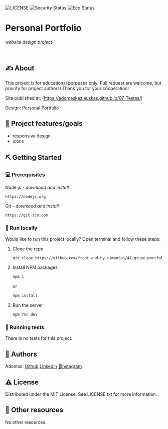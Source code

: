 ![LICENSE](https://img.shields.io/badge/license-MIT-blue.svg?style=flat-square)
![Security Status](https://img.shields.io/security-headers?label=Security&url=https%3A%2F%2Fgithub.com&style=flat-square)
![Eco Status](https://img.shields.io/badge/ECO-Friendly-green.svg)


# Personal Portfolio

_website design project_

<br>

## ✍️ About

This project is for educational porpuses only. Pull request are welcome, but priority for project authors! Thank you for your cooperation!

Site published at: (https://adomaskazlauskas.github.io/07-Testas/)

Design: [Personal Portfolio](https://www.figma.com/file/uy1jUWN0N09HSApvSTfb3q/FE-Start-Task?node-id=0%3A1)

## 🎯 Project features/goals

-   responsive design
-   icons

## ⛏️ Getting Started

### 💻 Prerequisites

Node.js - _download and install_

```
https://nodejs.org
```

Git - _download and install_

```
https://git-scm.com
```

### 🏃 Run locally

Would like to run this project locally? Open terminal and follow these steps:

1. Clone the repo
    ```sh
    git clone https://github.com/front-end-by-rimantas/41-grupe-portfolio-personal
    ```
2. Install NPM packages
    ```sh
    npm i
    ```
    or
    ```sh
    npm install
    ```
3. Run the server
    ```sh
    npm run dev
    ```

### 🔋 Running tests

There is no tests for this project.

## 🌚 Authors


Adomas: [Github](https://github.com/AdomasKazlauskas) [Linkedin](https://www.linkedin.com/in/adomas-kazlauskas/) [📸Instagram](https://www.instagram.com/_adomkaz_/) <br>

## ⚠️ License

Distributed under the MIT License. See LICENSE.txt for more information.

## 🔗 Other resources

No other resources.